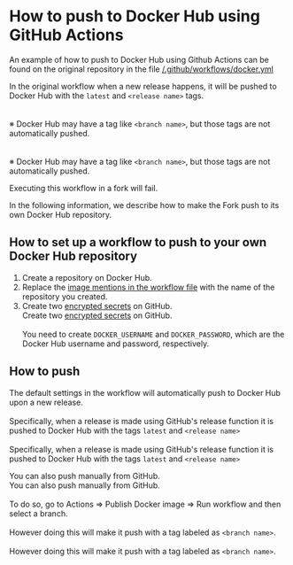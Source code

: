 # How to push to Docker Hub using GitHub Actions

An example of how to push to Docker Hub using Github Actions can be found on the original repository in the file [/.github/workflows/docker.yml](https://github.com/misskey-dev/misskey/blob/develop/.github/workflows/docker.yml)

In the original workflow when a new release happens, it will be pushed to Docker Hub with the `latest` and `<release name>` tags.\
\
\
※ Docker Hub may have a tag like `<branch name>`, but those tags are not automatically pushed.\
\
\
※ Docker Hub may have a tag like `<branch name>`, but those tags are not automatically pushed.

Executing this workflow in a fork will fail.

In the following information, we describe how to make the Fork push to its own Docker Hub repository.

## How to set up a workflow to push to your own Docker Hub repository

1. Create a repository on Docker Hub.
2. Replace the [image mentions in the workflow file](https://github.com/misskey-dev/misskey/blob/53f3b779bf16abcda4f6e026c51384f3b8fbcc62/.github/workflows/docker.yml#L20) with the name of the repository you created.
3. Create two [encrypted secrets](https://docs.github.com/en/actions/security-guides/using-secrets-in-github-actions#creating-encrypted-secrets-for-a-repository) on GitHub.\
   Create two [encrypted secrets](https://docs.github.com/en/actions/security-guides/using-secrets-in-github-actions#creating-encrypted-secrets-for-a-repository) on GitHub.\
   \
   You need to create `DOCKER_USERNAME` and `DOCKER_PASSWORD`, which are the Docker Hub username and password, respectively.

## How to push

The default settings in the workflow will automatically push to Docker Hub upon a new release.\
\
Specifically, when a release is made using GitHub's release function it is pushed to Docker Hub with the tags `latest` and `<release name>`\
\
Specifically, when a release is made using GitHub's release function it is pushed to Docker Hub with the tags `latest` and `<release name>`

You can also push manually from GitHub.\
You can also push manually from GitHub.\
\
To do so, go to Actions => Publish Docker image => Run workflow and then select a branch.\
\
However doing this will make it push with a tag labeled as `<branch name>`.\
\
However doing this will make it push with a tag labeled as `<branch name>`.
